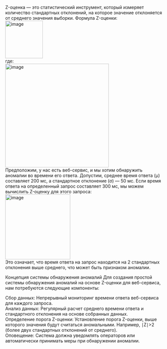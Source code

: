 Z-оценка — это статистический инструмент, который измеряет количество стандартных отклонений, на которое значение отклоняется от среднего значения выборки. Формула Z-оценки:<br />
<img width="119" alt="image" src="https://github.com/Melonber/web_anomaly_algorythms/assets/68331365/c5f4888a-3e16-4b7e-ad36-a4246c0e7cf6"><br />
где:<br />
<img width="328" alt="image" src="https://github.com/Melonber/web_anomaly_algorythms/assets/68331365/399a4713-1c3e-491a-bc27-6f544537c4e4"><br />
Предположим, у нас есть веб-сервис, и мы хотим обнаружить аномалии во времени его ответа. Допустим, среднее время ответа (μ) составляет 200 мс, а стандартное отклонение (σ) — 50 мс. Если время ответа на определенный запрос составляет 300 мс, мы можем вычислить Z-оценку для этого запроса:<br />
<img width="206" alt="image" src="https://github.com/Melonber/web_anomaly_algorythms/assets/68331365/2e66d607-8171-454f-9156-803f9525cd11"><br />
Это означает, что время ответа на запрос находится на 2 стандартных отклонения выше среднего, что может быть признаком аномалии.

Концепция системы обнаружения аномалий
Для создания простой системы обнаружения аномалий на основе Z-оценки для веб-сервиса, нам потребуются следующие компоненты:

Сбор данных: Непрерывный мониторинг времени ответа веб-сервиса для каждого запроса.<br />
Анализ данных: Регулярный расчет среднего времени ответа и стандартного отклонения на основе собранных данных.<br />
Определение порога Z-оценки: Установление порога Z-оценки, выше которого значения будут считаться аномальными. Например, 
∣Z∣>2 (более двух стандартных отклонений от среднего).<br />
Оповещение: Система должна уведомлять операторов или автоматически принимать меры при обнаружении аномалии.
